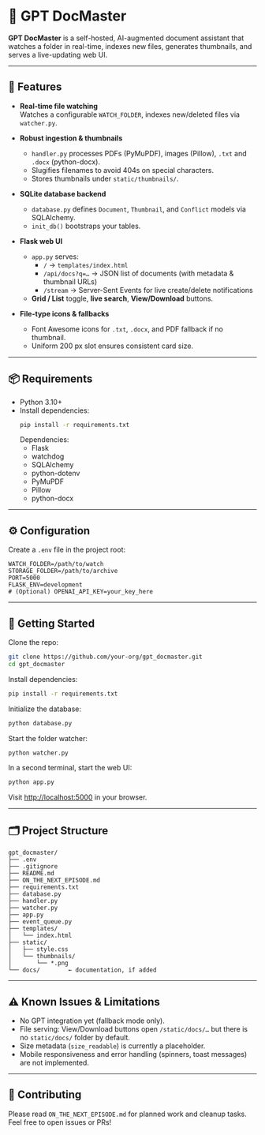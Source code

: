 # 📂 GPT DocMaster

**GPT DocMaster** is a self-hosted, AI-augmented document assistant that watches a folder in real-time, indexes new files, generates thumbnails, and serves a live-updating web UI.

---

## 🚀 Features

- **Real-time file watching**  
  Watches a configurable `WATCH_FOLDER`, indexes new/deleted files via `watcher.py`.

- **Robust ingestion & thumbnails**  
  - `handler.py` processes PDFs (PyMuPDF), images (Pillow), `.txt` and `.docx` (python-docx).  
  - Slugifies filenames to avoid 404s on special characters.  
  - Stores thumbnails under `static/thumbnails/`.

- **SQLite database backend**  
  - `database.py` defines `Document`, `Thumbnail`, and `Conflict` models via SQLAlchemy.  
  - `init_db()` bootstraps your tables.

- **Flask web UI**  
  - `app.py` serves:
    - `/` → `templates/index.html`  
    - `/api/docs?q=…` → JSON list of documents (with metadata & thumbnail URLs)  
    - `/stream` → Server-Sent Events for live create/delete notifications  
  - **Grid / List** toggle, **live search**, **View/Download** buttons.

- **File-type icons & fallbacks**  
  - Font Awesome icons for `.txt`, `.docx`, and PDF fallback if no thumbnail.  
  - Uniform 200 px slot ensures consistent card size.

---

## 📦 Requirements

- Python 3.10+  
- Install dependencies:
  ```bash
  pip install -r requirements.txt
  ```
  Dependencies:
  - Flask  
  - watchdog  
  - SQLAlchemy  
  - python-dotenv  
  - PyMuPDF  
  - Pillow  
  - python-docx

---

## ⚙️ Configuration

Create a `.env` file in the project root:

```env
WATCH_FOLDER=/path/to/watch
STORAGE_FOLDER=/path/to/archive
PORT=5000
FLASK_ENV=development
# (Optional) OPENAI_API_KEY=your_key_here
```

---

## 🚀 Getting Started

Clone the repo:

```bash
git clone https://github.com/your-org/gpt_docmaster.git
cd gpt_docmaster
```

Install dependencies:

```bash
pip install -r requirements.txt
```

Initialize the database:

```bash
python database.py
```

Start the folder watcher:

```bash
python watcher.py
```

In a second terminal, start the web UI:

```bash
python app.py
```

Visit [http://localhost:5000](http://localhost:5000) in your browser.

---

## 🗂 Project Structure

```
gpt_docmaster/
├── .env
├── .gitignore
├── README.md
├── ON_THE_NEXT_EPISODE.md
├── requirements.txt
├── database.py
├── handler.py
├── watcher.py
├── app.py
├── event_queue.py
├── templates/
│   └── index.html
├── static/
│   ├── style.css
│   └── thumbnails/
│       └── *.png
└── docs/        ← documentation, if added
```

---

## ⚠️ Known Issues & Limitations

- No GPT integration yet (fallback mode only).
- File serving: View/Download buttons open `/static/docs/…` but there is no `static/docs/` folder by default.
- Size metadata (`size_readable`) is currently a placeholder.
- Mobile responsiveness and error handling (spinners, toast messages) are not implemented.


---

## 🤝 Contributing

Please read `ON_THE_NEXT_EPISODE.md` for planned work and cleanup tasks.  
Feel free to open issues or PRs!
